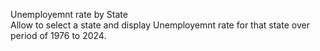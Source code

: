 Unemployemnt rate by State  
Allow to select a state and display Unemployemnt rate for that state over period of 1976 to 2024.
